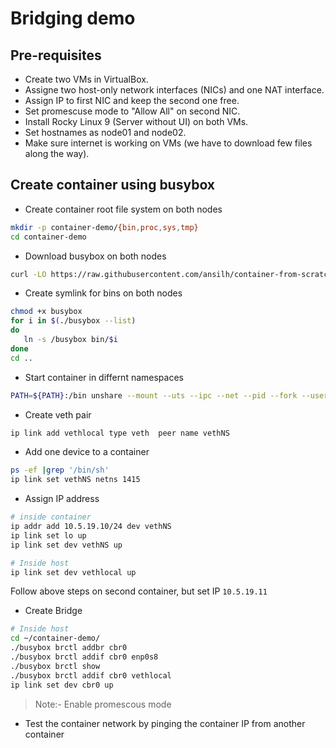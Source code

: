 
# Bridging demo

## Pre-requisites

- Create two VMs in VirtualBox.
- Assigne two host-only network interfaces (NICs) and one NAT interface.
- Assign IP to first NIC and keep the second one free.
- Set promescuse mode to "Allow All" on second NIC.
- Install Rocky Linux 9 (Server without UI) on both VMs.
- Set hostnames as node01 and node02.
- Make sure internet is working on VMs (we have to download few files along the way).

## Create container using busybox


- Create container root file system on both nodes

```bash
mkdir -p container-demo/{bin,proc,sys,tmp}
cd container-demo
```

- Download busybox on both nodes
```bash
curl -LO https://raw.githubusercontent.com/ansilh/container-from-scratch/main/bins/busybox
```

- Create symlink for bins on both nodes
```bash
chmod +x busybox
for i in $(./busybox --list)
do
   ln -s /busybox bin/$i
done
cd ..
```


- Start container in differnt namespaces 

```bash
PATH=${PATH}:/bin unshare --mount --uts --ipc --net --pid --fork --user --map-root-user --mount-proc chroot container-demo /bin/sh
```
- Create veth pair
```bash
ip link add vethlocal type veth  peer name vethNS
```

- Add one device to a container

```bash
ps -ef |grep '/bin/sh'
ip link set vethNS netns 1415
```

- Assign IP address
```bash
# inside container
ip addr add 10.5.19.10/24 dev vethNS
ip link set lo up
ip link set dev vethNS up

# Inside host
ip link set dev vethlocal up
```
Follow above steps on second container, but set IP `10.5.19.11`

- Create Bridge
```bash
# Inside host
cd ~/container-demo/
./busybox brctl addbr cbr0
./busybox brctl addif cbr0 enp0s8
./busybox brctl show
./busybox brctl addif cbr0 vethlocal
ip link set dev cbr0 up
```
> Note:- Enable promescous mode
- Test the container network by pinging the container IP from another container